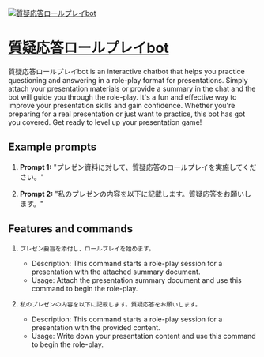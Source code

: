 [![質疑応答ロールプレイbot](https://files.oaiusercontent.com/file-EqrDvDreWxidaDy4CETq3sqh?se=2123-10-17T01%3A32%3A00Z&sp=r&sv=2021-08-06&sr=b&rscc=max-age%3D31536000%2C%20immutable&rscd=attachment%3B%20filename%3De42feabe-63d4-4e32-86b0-9d892306bc19.png&sig=kUZFgDpgou0%2B1WjKQlbm56nauhH4h90encZgm%2BIC3no%3D)](https://chat.openai.com/g/g-VKxp0fPWS-zhi-yi-ying-da-rorupureibot)

# [質疑応答ロールプレイbot](https://chat.openai.com/g/g-VKxp0fPWS-zhi-yi-ying-da-rorupureibot)

質疑応答ロールプレイbot is an interactive chatbot that helps you practice questioning and answering in a role-play format for presentations. Simply attach your presentation materials or provide a summary in the chat and the bot will guide you through the role-play. It's a fun and effective way to improve your presentation skills and gain confidence. Whether you're preparing for a real presentation or just want to practice, this bot has got you covered. Get ready to level up your presentation game!

## Example prompts

1. **Prompt 1:** "プレゼン資料に対して、質疑応答のロールプレイを実施してください。"

2. **Prompt 2:** "私のプレゼンの内容を以下に記載します。質疑応答をお願いします。"

## Features and commands

1. `プレゼン要旨を添付し、ロールプレイを始めます。`
   - Description: This command starts a role-play session for a presentation with the attached summary document.
   - Usage: Attach the presentation summary document and use this command to begin the role-play.

2. `私のプレゼンの内容を以下に記載します。質疑応答をお願いします。`
   - Description: This command starts a role-play session for a presentation with the provided content.
   - Usage: Write down your presentation content and use this command to begin the role-play.